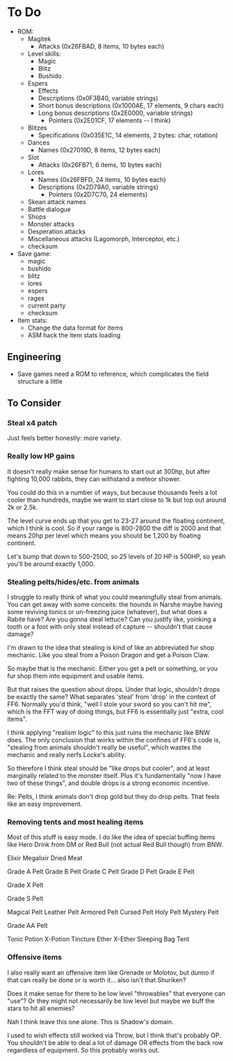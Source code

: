 # To Do

- ROM:
  - Magitek
    - Attacks (0x26FBAD, 8 items, 10 bytes each)
  - Level skills:
    - Magic
    - Blitz
    - Bushido
  - Espers
    - Effects
    - Descriptions (0x0F3B40, variable strings)
    - Short bonus descriptions (0x1000AE, 17 elements, 9 chars each)
    - Long bonus descriptions (0x2E0000, variable strings)
      - Pointers (0x2E01CF, 17 elements -- I think)
  - Blitzes
    - Specifications (0x035E1C, 14 elements, 2 bytes: char, rotation)
  - Dances
    - Names (0x27019D, 8 items, 12 bytes each)
  - Slot
    - Attacks (0x26FB71, 6 items, 10 bytes each)
  - Lores
    - Names (0x26FBFD, 24 items, 10 bytes each)
    - Descriptions (0x2D79A0, variable strings)
      - Pointers (0x2D7C70, 24 elements)
  - Skean attack names
  - Battle dialogue
  - Shops
  - Monster attacks
  - Desperation attacks
  - Miscellaneous attacks (Lagomorph, Interceptor, etc.)
  - checksum
- Save game:
  - magic
  - bushido
  - blitz
  - lores
  - espers
  - rages
  - current party
  - checksum
- Item stats:
  - Change the data format for items
  - ASM hack the item stats loading

## Engineering

- Save games need a ROM to reference, which complicates the field structure a
  little

## To Consider

### Steal x4 patch

Just feels better honestly: more variety.

### Really low HP gains

It doesn't really make sense for humans to start out at 300hp, but after
fighting 10,000 rabbits, they can withstand a meteor shower.

You could do this in a number of ways, but because thousands feels a lot cooler
than hundreds, maybe we want to start close to 1k but top out around 2k or 2.5k.

The level curve ends up that you get to 23-27 around the floating continent,
which I think is cool. So if your range is 800-2800 the diff is 2000 and that
means 20hp per level which means you should be 1,200 by floating continent.

Let's bump that down to 500-2500, so 25 levels of 20 HP is 500HP, so yeah
you'll be around exactly 1,000.

### Stealing pelts/hides/etc. from animals

I struggle to really think of what you could meaningfully steal from animals.
You can get away with some conceits: the hounds in Narshe maybe having some
reviving tonics or un-freezing juice (whatever), but what does a Rabite have?
Are you gonna steal lettuce?  Can you justify like, yoinking a tooth or a foot
with only steal instead of capture -- shouldn't that cause damage?

I'm drawn to the idea that stealing is kind of like an abbreviated fur shop
mechanic.  Like you steal from a Poison Dragon and get a Poison Claw.

So maybe that is the mechanic.  Either you get a pelt or something, or you fur
shop them into equipment and usable items.

But that raises the question about drops.  Under that logic, shouldn't drops be
exactly the same?  What separates 'steal' from 'drop' in the context of FF6.
Normally you'd think, "well I stole your sword so you can't hit me", which is
the FFT way of doing things, but FF6 is essentially just "extra, cool items".

I think applying "realism logic" to this just ruins the mechanic like BNW does.
The only conclusion that works within the confines of FF6's code is, "stealing
from animals shouldn't really be useful", which wastes the mechanic and really
nerfs Locke's ability.

So therefore I think steal should be "like drops but cooler", and at least
marginally related to the monster itself.  Plus it's fundamentally "now I have
two of these things", and double drops is a strong economic incentive.

Re: Pelts, I think animals don't drop gold but they do drop pelts.  That feels
like an easy improvement.

### Removing tents and most healing items

Most of this stuff is easy mode.  I do like the idea of special buffing items
like Hero Drink from DM or Red Bull (not actual Red Bull though) from BNW.

Elixir
Megalixir
Dried Meat

Grade A Pelt
Grade B Pelt
Grade C Pelt
Grade D Pelt
Grade E Pelt

Grade X Pelt

Grade S Pelt

Magical Pelt
Leather Pelt
Armored Pelt
Cursed Pelt
Holy Pelt
Mystery Pelt

Grade AA Pelt

Tonic
Potion
X-Potion
Tincture
Ether
X-Ether
Sleeping Bag
Tent

### Offensive items

I also really want an offensive item like Grenade or Molotov, but dunno if that
can really be done or is worth it... also isn't that Shuriken?

Does it make sense for there to be low level "throwables" that everyone can
"use"?  Or they might not necessarily be low level but maybe we buff the stars
to hit all enemies?

Nah I think leave this one alone.  This is Shadow's domain.

I used to wish effects still worked via Throw, but I think that's probably OP.
You shouldn't be able to deal a lot of damage OR effects from the back row
regardless of equipment.  So this probably works out.
